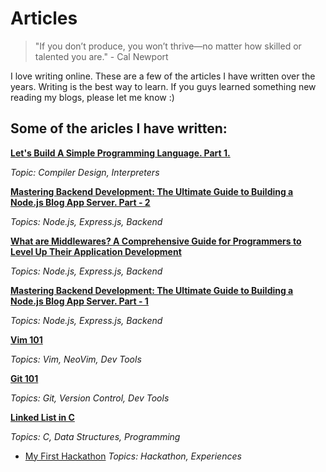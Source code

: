 # Articles

> "If you don’t produce, you won’t thrive—no matter how skilled or talented you are." - Cal Newport




I love writing online. These are a few of the articles I have written over the years. Writing is the best way to learn. If you guys learned something new reading my blogs, please let me know :)

## Some of the aricles I have written:


__[Let's Build A Simple Programming Language. Part 1.](./articles/language1)__

*Topic: Compiler Design, Interpreters*

__[Mastering Backend Development: The Ultimate Guide to Building a Node.js Blog App Server. Part - 2](./articles/masteringbackend2)__

*Topics: Node.js, Express.js, Backend*

__[What are Middlewares? A Comprehensive Guide for Programmers to Level Up Their Application Development](./articles/middlewares)__

*Topics: Node.js, Express.js, Backend*

__[Mastering Backend Development: The Ultimate Guide to Building a Node.js Blog App Server. Part - 1](./articles/masteringbackend1)__

*Topics: Node.js, Express.js, Backend*

__[Vim 101](./articles/vim)__

*Topics: Vim, NeoVim, Dev Tools*

__[Git 101](./articles/git)__

*Topics: Git, Version Control, Dev Tools*

__[Linked List in C](./articles/linkedlist)__

*Topics: C, Data Structures, Programming*


- [My First Hackathon](./articles/hackathon)
*Topics: Hackathon, Experiences*
